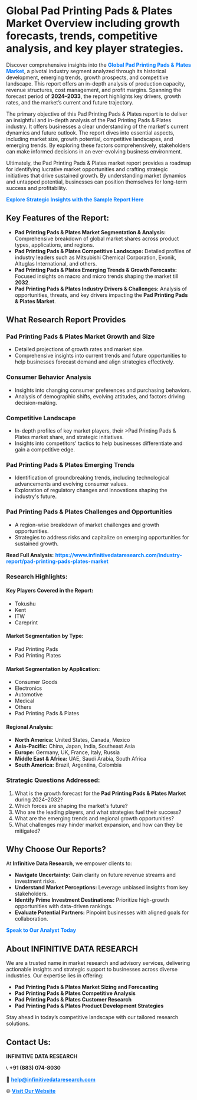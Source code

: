 <h1>Global Pad Printing Pads & Plates Market Overview including growth forecasts, trends, competitive analysis, and key player strategies.</h1>
<p>
Discover comprehensive insights into the 
<a href="https://www.infinitivedataresearch.com/industry-report/pad-printing-pads-plates-market" rel="dofollow" style="color: #007BFF; text-decoration: none;"><strong>Global Pad Printing Pads & Plates Market</strong></a>, a pivotal industry segment analyzed through its historical development, emerging trends, growth prospects, and competitive landscape. This report offers an in-depth analysis of production capacity, revenue structures, cost management, and profit margins. Spanning the forecast period of <strong>2024–2033</strong>, the report highlights key drivers, growth rates, and the market’s current and future trajectory.
</p>
<p>
The primary objective of this Pad Printing Pads & Plates report is to deliver an insightful and in-depth analysis of the Pad Printing Pads & Plates industry. It offers businesses a clear understanding of the market's current dynamics and future outlook. The report dives into essential aspects, including market size, growth potential, competitive landscapes, and emerging trends. By exploring these factors comprehensively, stakeholders can make informed decisions in an ever-evolving business environment.
</p>
<p>
Ultimately, the Pad Printing Pads & Plates market report provides a roadmap for identifying lucrative market opportunities and crafting strategic initiatives that drive sustained growth. By understanding market dynamics and untapped potential, businesses can position themselves for long-term success and profitability.
</p>
<p>
<a href="https://www.infinitivedataresearch.com/request-sample/reportId=102842" style="color: #007BFF; text-decoration: none;"><strong>Explore Strategic Insights with the Sample Report Here</strong></a>
</p>

<h2>Key Features of the Report:</h2>
<ul>
<li><strong>Pad Printing Pads & Plates Market Segmentation & Analysis:</strong> Comprehensive breakdown of global market shares across product types, applications, and regions.</li>
<li><strong>Pad Printing Pads & Plates Competitive Landscape:</strong> Detailed profiles of industry leaders such as Mitsubishi Chemical Corporation, Evonik, Altuglas International, and others.</li>
<li><strong>Pad Printing Pads & Plates Emerging Trends & Growth Forecasts:</strong> Focused insights on macro and micro trends shaping the market till <strong>2032</strong>.</li>
<li><strong>Pad Printing Pads & Plates Industry Drivers & Challenges:</strong> Analysis of opportunities, threats, and key drivers impacting the <strong>Pad Printing Pads & Plates Market</strong>.</li>
</ul>

<h2>What Research Report Provides</h2>
<h3>Pad Printing Pads & Plates Market Growth and Size</h3>
<ul>
<li>Detailed projections of growth rates and market size.</li>
<li>Comprehensive insights into current trends and future opportunities to help businesses forecast demand and align strategies effectively.</li>
</ul>

<h3>Consumer Behavior Analysis</h3>
<ul>
<li>Insights into changing consumer preferences and purchasing behaviors.</li>
<li>Analysis of demographic shifts, evolving attitudes, and factors driving decision-making.</li>
</ul>

<h3>Competitive Landscape</h3>
<ul>
<li>In-depth profiles of key market players, their >Pad Printing Pads & Plates market share, and strategic initiatives.</li>
<li>Insights into competitors' tactics to help businesses differentiate and gain a competitive edge.</li>
</ul>

<h3>Pad Printing Pads & Plates Emerging Trends</h3>
<ul>
<li>Identification of groundbreaking trends, including technological advancements and evolving consumer values.</li>
<li>Exploration of regulatory changes and innovations shaping the industry's future.</li>
</ul>

<h3>Pad Printing Pads & Plates Challenges and Opportunities</h3>
<ul>
<li>A region-wise breakdown of market challenges and growth opportunities.</li>
<li>Strategies to address risks and capitalize on emerging opportunities for sustained growth.</li>
</ul>
<p><strong>Read Full Analysis:</strong> <a href="https://www.infinitivedataresearch.com/industry-report/pad-printing-pads-plates-market" rel="dofollow" style="color: #007BFF; text-decoration: none;"><strong>https://www.infinitivedataresearch.com/industry-report/pad-printing-pads-plates-market</strong></a></p>
<h3>Research Highlights:</h3>
<h4>Key Players Covered in the Report:</h4>
<ul><li>Tokushu</li><li>Kent</li><li>ITW</li><li>Careprint</li></ul>
<h4>Market Segmentation by Type:</h4>
<ul><li>Pad Printing Pads</li><li>Pad Printing Plates</li></ul>
<h4>Market Segmentation by Application:</h4>
<ul><li>Consumer Goods</li><li>Electronics</li><li>Automotive</li><li>Medical</li><li>Others</li><li>Pad Printing Pads &amp; Plates</li></ul>

<h4>Regional Analysis:</h4>
<ul>
<li><strong>North America:</strong> United States, Canada, Mexico</li>
<li><strong>Asia-Pacific:</strong> China, Japan, India, Southeast Asia</li>
<li><strong>Europe:</strong> Germany, UK, France, Italy, Russia</li>
<li><strong>Middle East & Africa:</strong> UAE, Saudi Arabia, South Africa</li>
<li><strong>South America:</strong> Brazil, Argentina, Colombia</li>
</ul>

<h3>Strategic Questions Addressed:</h3>
<ol>
<li>What is the growth forecast for the <strong>Pad Printing Pads & Plates Market</strong> during 2024–2032?</li>
<li>Which forces are shaping the market's future?</li>
<li>Who are the leading players, and what strategies fuel their success?</li>
<li>What are the emerging trends and regional growth opportunities?</li>
<li>What challenges may hinder market expansion, and how can they be mitigated?</li>
</ol>

<h2>Why Choose Our Reports?</h2>
<p>At <strong>Infinitive Data Research</strong>, we empower clients to:</p>
<ul>
<li><strong>Navigate Uncertainty:</strong> Gain clarity on future revenue streams and investment risks.</li>
<li><strong>Understand Market Perceptions:</strong> Leverage unbiased insights from key stakeholders.</li>
<li><strong>Identify Prime Investment Destinations:</strong> Prioritize high-growth opportunities with data-driven rankings.</li>
<li><strong>Evaluate Potential Partners:</strong> Pinpoint businesses with aligned goals for collaboration.</li>
</ul>
<p><a href="https://www.infinitivedataresearch.com/industry-report/pad-printing-pads-plates-market" rel="dofollow" style="color: #007BFF; text-decoration: none;"><strong>Speak to Our Analyst Today</strong></a></p>

<h2>About INFINITIVE DATA RESEARCH</h2>
<p>We are a trusted name in market research and advisory services, delivering actionable insights and strategic support to businesses across diverse industries. Our expertise lies in offering:</p>
<ul>
<li><strong>Pad Printing Pads & Plates Market Sizing and Forecasting</strong></li>
<li><strong>Pad Printing Pads & Plates Competitive Analysis</strong></li>
<li><strong>Pad Printing Pads & Plates Customer Research</strong></li>
<li><strong>Pad Printing Pads & Plates Product Development Strategies</strong></li>
</ul>
<p>Stay ahead in today’s competitive landscape with our tailored research solutions.</p>

<h2>Contact Us:</h2>
<p><strong>INFINITIVE DATA RESEARCH</strong></p>
<p>📞 <strong>+91 (883) 074-8030</strong></p>
<p>📧 <strong><a href="mailto:help@infinitivedataresearch.com" style="color: #007BFF;">help@infinitivedataresearch.com</a></strong></p>
<p>🌐 <strong><a href="https://www.infinitivedataresearch.com" rel="dofollow" style="color: #007BFF;">Visit Our Website</a></strong></p>